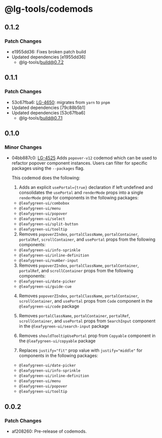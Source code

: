 # @lg-tools/codemods

## 0.1.2

### Patch Changes

- e1955dd36: Fixes broken patch build
- Updated dependencies [e1955dd36]
  - @lg-tools/build@0.7.2

## 0.1.1

### Patch Changes

- 53c67fba6: [LG-4650](https://jira.mongodb.org/browse/LG-4650): migrates from `yarn` to `pnpm`
- Updated dependencies [79c88b5b1]
- Updated dependencies [53c67fba6]
  - @lg-tools/build@0.7.1

## 0.1.0

### Minor Changes

- 04bb887c0: [LG-4525](https://jira.mongodb.org/browse/LG-4525) Adds `popover-v12` codemod which can be used to refactor popover component instances. Users can filter for specific packages using the `--packages` flag.

  This codemod does the following:

  1. Adds an explicit `usePortal={true}` declaration if left undefined and consolidates the `usePortal` and `renderMode` props into a single `renderMode` prop for components in the following packages:

  - `@leafygreen-ui/combobox`
  - `@leafygreen-ui/menu`
  - `@leafygreen-ui/popover`
  - `@leafygreen-ui/select`
  - `@leafygreen-ui/split-button`
  - `@leafygreen-ui/tooltip`

  2. Removes `popoverZIndex`, `portalClassName`, `portalContainer`, `portalRef`, `scrollContainer`, and `usePortal` props from the following components:

  - `@leafygreen-ui/info-sprinkle`
  - `@leafygreen-ui/inline-definition`
  - `@leafygreen-ui/number-input`

  3. Removes `popoverZIndex`, `portalClassName`, `portalContainer`, `portalRef`, and `scrollContainer` props from the following components:

  - `@leafygreen-ui/date-picker`
  - `@leafygreen-ui/guide-cue`

  4. Removes `popoverZIndex`, `portalClassName`, `portalContainer`, `scrollContainer`, and `usePortal` props from `Code` component in the `@leafygreen-ui/code` package

  5. Removes `portalClassName`, `portalContainer`, `portalRef`, `scrollContainer`, and `usePortal` props from `SearchInput` component in the `@leafygreen-ui/search-input` package

  6. Removes `shouldTooltipUsePortal` prop from `Copyable` component in the `@leafygreen-ui/copyable` package

  7. Replaces `justify="fit"` prop value with `justify="middle"` for components in the following packages:

  - `@leafygreen-ui/date-picker`
  - `@leafygreen-ui/info-sprinkle`
  - `@leafygreen-ui/inline-definition`
  - `@leafygreen-ui/menu`
  - `@leafygreen-ui/popover`
  - `@leafygreen-ui/tooltip`

## 0.0.2

### Patch Changes

- af208260: Pre-release of codemods.
